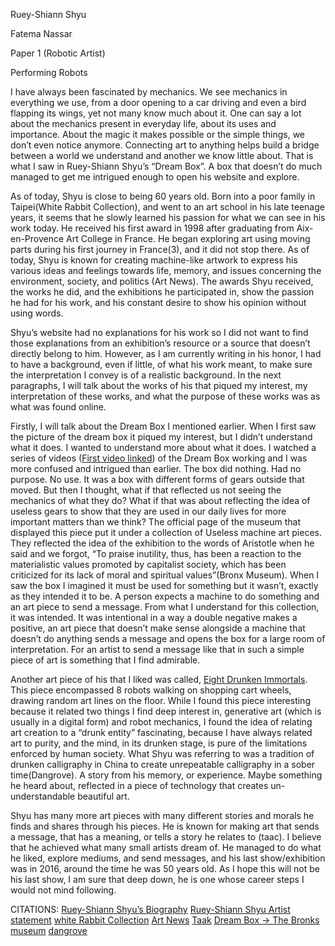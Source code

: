 Ruey-Shiann Shyu

Fatema Nassar

Paper 1 (Robotic Artist)

Performing Robots

I have always been fascinated by mechanics. We see mechanics in everything we use, from a door opening to a car driving and even a bird flapping its wings, yet not many know much about it. One can say a lot about the mechanics present in everyday life, about its uses and importance. About the magic it makes possible or the simple things, we don’t even notice anymore. Connecting art to anything helps build a bridge between a world we understand and another we know little about. That is what I saw in Ruey-Shiann Shyu’s “Dream Box”. A box that doesn’t do much managed to get me intrigued enough to open his website and explore. 

As of today, Shyu is close to being 60 years old. Born into a poor family in Taipei(White Rabbit Collection), and went to an art school in his late teenage years, it seems that he slowly learned his passion for what we can see in his work today. He received his first award in 1998 after graduating from Aix-en-Provence Art College in France. He began exploring art using moving parts during his first journey in France(3), and it did not stop there. As of today, Shyu is known for creating machine-like artwork to express his various ideas and feelings towards life, memory, and issues concerning the environment, society, and politics (Art News). The awards Shyu received, the works he did, and the exhibitions he participated in, show the passion he had for his work, and his constant desire to show his opinion without using words. 

Shyu’s website had no explanations for his work so I did not want to find those explanations from an exhibition’s resource or a source that doesn’t directly belong to him. However, as I am currently writing in his honor, I had to have a background, even if little, of what his work meant, to make sure the interpretation I convey is of a realistic background. In the next paragraphs, I will talk about the works of his that piqued my interest, my interpretation of these works, and what the purpose of these works was as what was found online. 

Firstly, I will talk about the Dream Box I mentioned earlier. When I first saw the picture of the dream box it piqued my interest, but I didn’t understand what it does. I wanted to understand more about what it does. I watched a series of videos ([First video linked](https://youtu.be/mr4ii2ZHtJg?si=Feh0byNt8wCTSO2y)) of the Dream Box working and I was more confused and intrigued than earlier. The box did nothing. Had no purpose. No use. It was a box with different forms of gears outside that moved. But then I thought, what if that reflected us not seeing the mechanics of what they do? What if that was about reflecting the idea of useless gears to show that they are used in our daily lives for more important matters than we think? The official page of the museum that displayed this piece put it under a collection of Useless machine art pieces. They reflected the idea of the exhibition to the words of Aristotle when he said and we forgot, “To praise inutility, thus, has been a reaction to the materialistic values promoted by capitalist society, which has been criticized for its lack of moral and spiritual values”(Bronx Museum). When I saw the box I imagined it must be used for something but it wasn’t, exactly as they intended it to be. A person expects a machine to do something and an art piece to send a message. From what I understand for this collection, it was intended. It was intentional in a way a double negative makes a positive, an art piece that doesn’t make sense alongside a machine that doesn’t do anything sends a message and opens the box for a large room of interpretation. For an artist to send a message like that in such a simple piece of art is something that I find admirable. 

Another art piece of his that I liked was called, [Eight Drunken Immortals](https://www.youtube.com/watch?v=0QnHOSRW9NU). This piece encompassed 8 robots walking on shopping cart wheels, drawing random art lines on the floor. While I found this piece interesting because it related two things I find deep interest in, generative art (which is usually in a digital form) and robot mechanics, I found the idea of relating art creation to a “drunk entity” fascinating, because I have always related art to purity, and the mind, in its drunken stage, is pure of the limitations enforced by human society. What Shyu was referring to was a tradition of drunken calligraphy in China to create unrepeatable calligraphy in a sober time(Dangrove). A story from his memory, or experience. Maybe something he heard about, reflected in a piece of technology that creates un-understandable beautiful art. 

Shyu has many more art pieces with many different stories and morals he finds and shares through his pieces. He is known for making art that sends a message, that has a meaning, or tells a story he relates to (taac). I believe that he achieved what many small artists dream of. He managed to do what he liked, explore mediums, and send messages, and his last show/exhibition was in 2016, around the time he was 50 years old. As I hope this will not be his last show, I am sure that deep down, he is one whose career steps I would not mind following.


CITATIONS: 
[Ruey-Shiann Shyu’s Biography](https://www.rueyshyu.com/biography/)
[Ruey-Shiann Shyu Artist statement](https://www.rueyshyu.com/)
[white Rabbit Collection](https://whiterabbitcollection.org/artist/shyu-ruey-shiann/)
[Art News](https://www.artnews.com/art-in-america/features/shyu-ruey-shiann-56587/)
[Taak](http://www.taac-us.org/shyurueyshiann/ )
[Dream Box -> The Bronks museum](https://bronxmuseum.org/exhibition/useless-machines-for-dreaming/)
[dangrove](https://explore.dangrove.org/objects/960)

